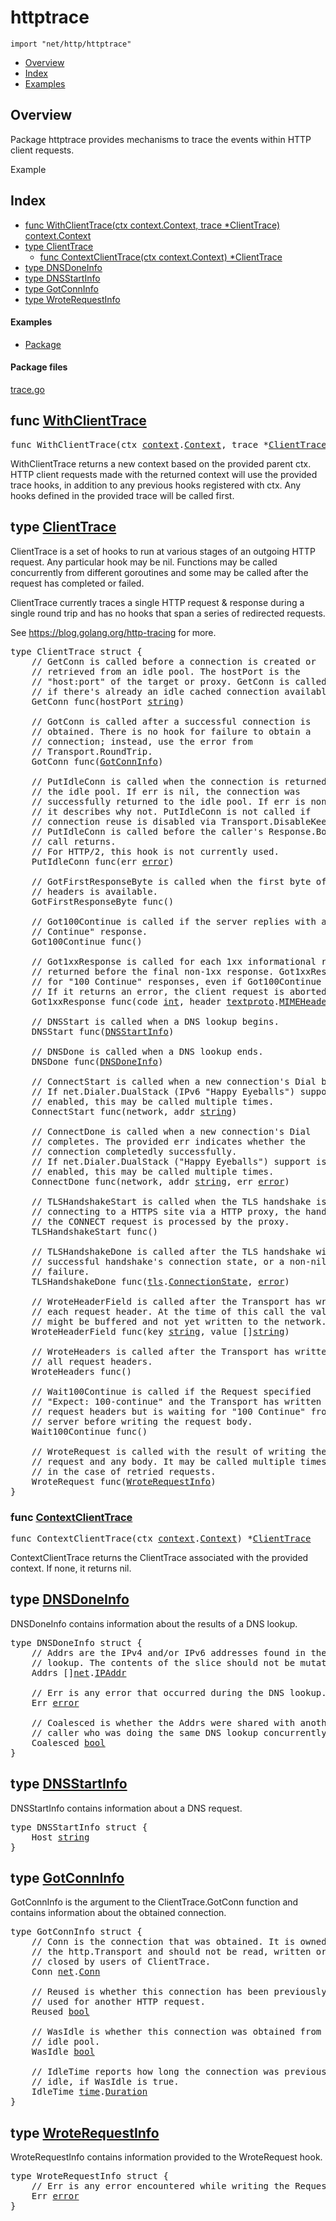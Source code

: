

# httptrace
`import "net/http/httptrace"`

* [Overview](#pkg-overview)
* [Index](#pkg-index)
* [Examples](#pkg-examples)

## <a id="pkg-overview">Overview</a>
Package httptrace provides mechanisms to trace the events within
HTTP client requests.


<a id="example_">Example</a>


## <a id="pkg-index">Index</a>
* [func WithClientTrace(ctx context.Context, trace *ClientTrace) context.Context](#WithClientTrace)
* [type ClientTrace](#ClientTrace)
  * [func ContextClientTrace(ctx context.Context) *ClientTrace](#ContextClientTrace)
* [type DNSDoneInfo](#DNSDoneInfo)
* [type DNSStartInfo](#DNSStartInfo)
* [type GotConnInfo](#GotConnInfo)
* [type WroteRequestInfo](#WroteRequestInfo)


#### <a id="pkg-examples">Examples</a>
* [Package](#example_)


#### <a id="pkg-files">Package files</a>
[trace.go](https://golang.org/src/net/http/httptrace/trace.go) 






## <a id="WithClientTrace">func</a> [WithClientTrace](https://golang.org/src/net/http/httptrace/trace.go?s=991:1068#L24)
<pre>func WithClientTrace(ctx <a href="/pkg/context/">context</a>.<a href="/pkg/context/#Context">Context</a>, trace *<a href="#ClientTrace">ClientTrace</a>) <a href="/pkg/context/">context</a>.<a href="/pkg/context/#Context">Context</a></pre>
WithClientTrace returns a new context based on the provided parent
ctx. HTTP client requests made with the returned context will use
the provided trace hooks, in addition to any previous hooks
registered with ctx. Any hooks defined in the provided trace will
be called first.





## <a id="ClientTrace">type</a> [ClientTrace](https://golang.org/src/net/http/httptrace/trace.go?s=2359:5819#L70)
ClientTrace is a set of hooks to run at various stages of an outgoing
HTTP request. Any particular hook may be nil. Functions may be
called concurrently from different goroutines and some may be called
after the request has completed or failed.

ClientTrace currently traces a single HTTP request & response
during a single round trip and has no hooks that span a series
of redirected requests.

See <a href="https://blog.golang.org/http-tracing">https://blog.golang.org/http-tracing</a> for more.


<pre>type ClientTrace struct {
<span id="ClientTrace.GetConn"></span>    <span class="comment">// GetConn is called before a connection is created or</span>
    <span class="comment">// retrieved from an idle pool. The hostPort is the</span>
    <span class="comment">// &#34;host:port&#34; of the target or proxy. GetConn is called even</span>
    <span class="comment">// if there&#39;s already an idle cached connection available.</span>
    GetConn func(hostPort <a href="/pkg/builtin/#string">string</a>)

<span id="ClientTrace.GotConn"></span>    <span class="comment">// GotConn is called after a successful connection is</span>
    <span class="comment">// obtained. There is no hook for failure to obtain a</span>
    <span class="comment">// connection; instead, use the error from</span>
    <span class="comment">// Transport.RoundTrip.</span>
    GotConn func(<a href="#GotConnInfo">GotConnInfo</a>)

<span id="ClientTrace.PutIdleConn"></span>    <span class="comment">// PutIdleConn is called when the connection is returned to</span>
    <span class="comment">// the idle pool. If err is nil, the connection was</span>
    <span class="comment">// successfully returned to the idle pool. If err is non-nil,</span>
    <span class="comment">// it describes why not. PutIdleConn is not called if</span>
    <span class="comment">// connection reuse is disabled via Transport.DisableKeepAlives.</span>
    <span class="comment">// PutIdleConn is called before the caller&#39;s Response.Body.Close</span>
    <span class="comment">// call returns.</span>
    <span class="comment">// For HTTP/2, this hook is not currently used.</span>
    PutIdleConn func(err <a href="/pkg/builtin/#error">error</a>)

<span id="ClientTrace.GotFirstResponseByte"></span>    <span class="comment">// GotFirstResponseByte is called when the first byte of the response</span>
    <span class="comment">// headers is available.</span>
    GotFirstResponseByte func()

<span id="ClientTrace.Got100Continue"></span>    <span class="comment">// Got100Continue is called if the server replies with a &#34;100</span>
    <span class="comment">// Continue&#34; response.</span>
    Got100Continue func()

<span id="ClientTrace.Got1xxResponse"></span>    <span class="comment">// Got1xxResponse is called for each 1xx informational response header</span>
    <span class="comment">// returned before the final non-1xx response. Got1xxResponse is called</span>
    <span class="comment">// for &#34;100 Continue&#34; responses, even if Got100Continue is also defined.</span>
    <span class="comment">// If it returns an error, the client request is aborted with that error value.</span>
    Got1xxResponse func(code <a href="/pkg/builtin/#int">int</a>, header <a href="/pkg/net/textproto/">textproto</a>.<a href="/pkg/net/textproto/#MIMEHeader">MIMEHeader</a>) <a href="/pkg/builtin/#error">error</a>

<span id="ClientTrace.DNSStart"></span>    <span class="comment">// DNSStart is called when a DNS lookup begins.</span>
    DNSStart func(<a href="#DNSStartInfo">DNSStartInfo</a>)

<span id="ClientTrace.DNSDone"></span>    <span class="comment">// DNSDone is called when a DNS lookup ends.</span>
    DNSDone func(<a href="#DNSDoneInfo">DNSDoneInfo</a>)

<span id="ClientTrace.ConnectStart"></span>    <span class="comment">// ConnectStart is called when a new connection&#39;s Dial begins.</span>
    <span class="comment">// If net.Dialer.DualStack (IPv6 &#34;Happy Eyeballs&#34;) support is</span>
    <span class="comment">// enabled, this may be called multiple times.</span>
    ConnectStart func(network, addr <a href="/pkg/builtin/#string">string</a>)

<span id="ClientTrace.ConnectDone"></span>    <span class="comment">// ConnectDone is called when a new connection&#39;s Dial</span>
    <span class="comment">// completes. The provided err indicates whether the</span>
    <span class="comment">// connection completedly successfully.</span>
    <span class="comment">// If net.Dialer.DualStack (&#34;Happy Eyeballs&#34;) support is</span>
    <span class="comment">// enabled, this may be called multiple times.</span>
    ConnectDone func(network, addr <a href="/pkg/builtin/#string">string</a>, err <a href="/pkg/builtin/#error">error</a>)

<span id="ClientTrace.TLSHandshakeStart"></span>    <span class="comment">// TLSHandshakeStart is called when the TLS handshake is started. When</span>
    <span class="comment">// connecting to a HTTPS site via a HTTP proxy, the handshake happens after</span>
    <span class="comment">// the CONNECT request is processed by the proxy.</span>
    TLSHandshakeStart func()

<span id="ClientTrace.TLSHandshakeDone"></span>    <span class="comment">// TLSHandshakeDone is called after the TLS handshake with either the</span>
    <span class="comment">// successful handshake&#39;s connection state, or a non-nil error on handshake</span>
    <span class="comment">// failure.</span>
    TLSHandshakeDone func(<a href="/pkg/crypto/tls/">tls</a>.<a href="/pkg/crypto/tls/#ConnectionState">ConnectionState</a>, <a href="/pkg/builtin/#error">error</a>)

<span id="ClientTrace.WroteHeaderField"></span>    <span class="comment">// WroteHeaderField is called after the Transport has written</span>
    <span class="comment">// each request header. At the time of this call the values</span>
    <span class="comment">// might be buffered and not yet written to the network.</span>
    WroteHeaderField func(key <a href="/pkg/builtin/#string">string</a>, value []<a href="/pkg/builtin/#string">string</a>)

<span id="ClientTrace.WroteHeaders"></span>    <span class="comment">// WroteHeaders is called after the Transport has written</span>
    <span class="comment">// all request headers.</span>
    WroteHeaders func()

<span id="ClientTrace.Wait100Continue"></span>    <span class="comment">// Wait100Continue is called if the Request specified</span>
    <span class="comment">// &#34;Expect: 100-continue&#34; and the Transport has written the</span>
    <span class="comment">// request headers but is waiting for &#34;100 Continue&#34; from the</span>
    <span class="comment">// server before writing the request body.</span>
    Wait100Continue func()

<span id="ClientTrace.WroteRequest"></span>    <span class="comment">// WroteRequest is called with the result of writing the</span>
    <span class="comment">// request and any body. It may be called multiple times</span>
    <span class="comment">// in the case of retried requests.</span>
    WroteRequest func(<a href="#WroteRequestInfo">WroteRequestInfo</a>)
}
</pre>









### <a id="ContextClientTrace">func</a> [ContextClientTrace](https://golang.org/src/net/http/httptrace/trace.go?s=560:617#L14)
<pre>func ContextClientTrace(ctx <a href="/pkg/context/">context</a>.<a href="/pkg/context/#Context">Context</a>) *<a href="#ClientTrace">ClientTrace</a></pre>
ContextClientTrace returns the ClientTrace associated with the
provided context. If none, it returns nil.






## <a id="DNSDoneInfo">type</a> [DNSDoneInfo](https://golang.org/src/net/http/httptrace/trace.go?s=7116:7492#L206)
DNSDoneInfo contains information about the results of a DNS lookup.


<pre>type DNSDoneInfo struct {
<span id="DNSDoneInfo.Addrs"></span>    <span class="comment">// Addrs are the IPv4 and/or IPv6 addresses found in the DNS</span>
    <span class="comment">// lookup. The contents of the slice should not be mutated.</span>
    Addrs []<a href="/pkg/net/">net</a>.<a href="/pkg/net/#IPAddr">IPAddr</a>

<span id="DNSDoneInfo.Err"></span>    <span class="comment">// Err is any error that occurred during the DNS lookup.</span>
    Err <a href="/pkg/builtin/#error">error</a>

<span id="DNSDoneInfo.Coalesced"></span>    <span class="comment">// Coalesced is whether the Addrs were shared with another</span>
    <span class="comment">// caller who was doing the same DNS lookup concurrently.</span>
    Coalesced <a href="/pkg/builtin/#bool">bool</a>
}
</pre>











## <a id="DNSStartInfo">type</a> [DNSStartInfo](https://golang.org/src/net/http/httptrace/trace.go?s=7002:7043#L201)
DNSStartInfo contains information about a DNS request.


<pre>type DNSStartInfo struct {
<span id="DNSStartInfo.Host"></span>    Host <a href="/pkg/builtin/#string">string</a>
}
</pre>











## <a id="GotConnInfo">type</a> [GotConnInfo](https://golang.org/src/net/http/httptrace/trace.go?s=7794:8303#L228)
GotConnInfo is the argument to the ClientTrace.GotConn function and
contains information about the obtained connection.


<pre>type GotConnInfo struct {
<span id="GotConnInfo.Conn"></span>    <span class="comment">// Conn is the connection that was obtained. It is owned by</span>
    <span class="comment">// the http.Transport and should not be read, written or</span>
    <span class="comment">// closed by users of ClientTrace.</span>
    Conn <a href="/pkg/net/">net</a>.<a href="/pkg/net/#Conn">Conn</a>

<span id="GotConnInfo.Reused"></span>    <span class="comment">// Reused is whether this connection has been previously</span>
    <span class="comment">// used for another HTTP request.</span>
    Reused <a href="/pkg/builtin/#bool">bool</a>

<span id="GotConnInfo.WasIdle"></span>    <span class="comment">// WasIdle is whether this connection was obtained from an</span>
    <span class="comment">// idle pool.</span>
    WasIdle <a href="/pkg/builtin/#bool">bool</a>

<span id="GotConnInfo.IdleTime"></span>    <span class="comment">// IdleTime reports how long the connection was previously</span>
    <span class="comment">// idle, if WasIdle is true.</span>
    IdleTime <a href="/pkg/time/">time</a>.<a href="/pkg/time/#Duration">Duration</a>
}
</pre>











## <a id="WroteRequestInfo">type</a> [WroteRequestInfo](https://golang.org/src/net/http/httptrace/trace.go?s=5900:6003#L158)
WroteRequestInfo contains information provided to the WroteRequest
hook.


<pre>type WroteRequestInfo struct {
<span id="WroteRequestInfo.Err"></span>    <span class="comment">// Err is any error encountered while writing the Request.</span>
    Err <a href="/pkg/builtin/#error">error</a>
}
</pre>















